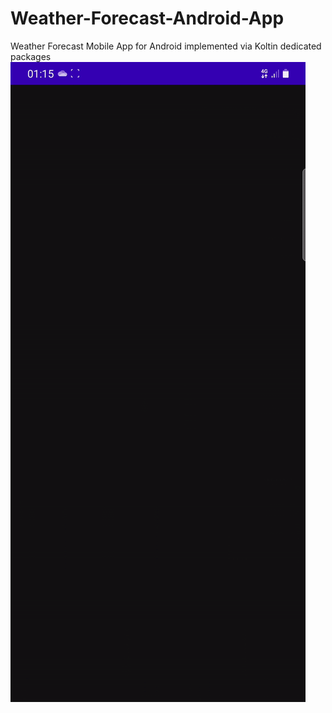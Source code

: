 # Weather-Forecast-Android-App
Weather Forecast Mobile App for Android implemented via Koltin dedicated packages
![](ezgif-3-07f39296f0cb.gif)
